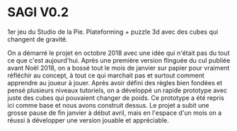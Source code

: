 # SAGI V0.2
1er jeu du Studio de la Pie. Plateforming + puzzle 3d avec des cubes qui changent de gravité.

On a démarré le projet en octobre 2018 avec une idée qui n'était pas du tout ce que c'est aujourd'hui.
Après une première version flinguée du cul publiée avant Noël 2018, on a bossé tout le mois de janvier sur papier pour vraiment réfléchir au concept, à tout ce qui marchait pas et surtout comment apprendre au joueur à jouer.
Après avoir défini des règles bien fondées et pensé plusieurs niveaux tutoriels, on a développé un rapide prototype avec juste des cubes qui pouvaient changer de poids.
Ce prototype a été repris ici comme base et nous avons construit dessus.
Le projet a subit une grosse pause de fin janvier à début avril, mais en l'espace d'un mois on a réussi à développer une version jouable et appréciable.
